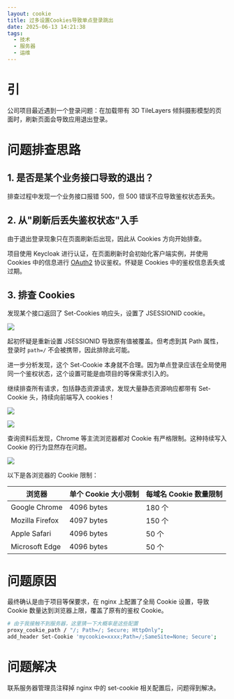 ```yaml
---
layout: cookie
title: 过多设置Cookies导致单点登录跳出
date: 2025-06-13 14:21:38
tags:
  - 技术
  - 服务器
  - 运维
---
```

# 引
公司项目最近遇到一个登录问题：在加载带有 3D TileLayers 倾斜摄影模型的页面时，刷新页面会导致应用退出登录。

# 问题排查思路

## 1. 是否是某个业务接口导致的退出？

排查过程中发现一个业务接口报错 500，但 500 错误不应导致鉴权状态丢失。

## 2. 从"刷新后丢失鉴权状态"入手

由于退出登录现象只在页面刷新后出现，因此从 Cookies 方向开始排查。

项目使用 Keycloak 进行认证，在页面刷新时会初始化客户端实例，并使用 Cookies 中的信息进行 [OAuth2](https://oauth.net/2/) 协议鉴权。怀疑是 Cookies 中的鉴权信息丢失或过期。

## 3. 排查 Cookies

发现某个接口返回了 Set-Cookies 响应头，设置了 JSESSIONID cookie。

![](2a9eff7b88036129ef42aed0af6dc6a8.png)

起初怀疑是重新设置 JSESSIONID 导致原有值被覆盖。但考虑到其 Path 属性，登录时 `path=/` 不会被携带，因此排除此可能。

进一步分析发现，这个 Set-Cookie 本身就不合理。因为单点登录应该在全局使用同一个鉴权状态，这个设置可能是由项目的等保需求引入的。

继续排查所有请求，包括静态资源请求，发现大量静态资源响应都带有 Set-Cookie 头，持续向前端写入 cookies！

![](image.png)

![](image1.png)

查询资料后发现，Chrome 等主流浏览器都对 Cookie 有严格限制。这种持续写入 Cookie 的行为显然存在问题。

![](iShot_2025-06-13_15.00.42.png)

以下是各浏览器的 Cookie 限制：

| **浏览器** | **单个 Cookie 大小限制** | **每域名 Cookie 数量限制** |
| --- | --- | --- |
| Google Chrome | 4096 bytes | 180 个 |
| Mozilla Firefox | 4097 bytes | 150 个 |
| Apple Safari | 4096 bytes | 50 个 |
| Microsoft Edge | 4096 bytes | 50 个 |

# 问题原因

最终确认是由于项目等保要求，在 nginx 上配置了全局 Cookie 设置，导致 Cookie 数量达到浏览器上限，覆盖了原有的鉴权 Cookie。

```bash
# 由于我接触不到服务器，这里猜一下大概率是这些配置
proxy_cookie_path / "/; Path=/; Secure; HttpOnly";
add_header Set-Cookie 'mycookie=xxxx;Path=/;SameSite=None; Secure';
```

# 问题解决

联系服务器管理员注释掉 nginx 中的 set-cookie 相关配置后，问题得到解决。